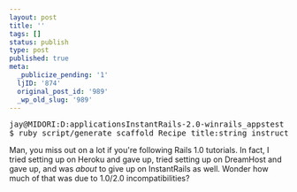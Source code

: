 ```yaml
---
layout: post
title: ''
tags: []
status: publish
type: post
published: true
meta:
  _publicize_pending: '1'
  ljID: '874'
  original_post_id: '989'
  _wp_old_slug: '989'
---
```

<pre>
jay@MIDORI:D:applicationsInstantRails-2.0-winrails_appstest
$ ruby script/generate scaffold Recipe title:string instructions:string
</pre>

Man, you miss out on a lot if you're following Rails 1.0 tutorials.  In fact, I tried setting up on Heroku and gave up, tried setting up on DreamHost and gave up, and was <em>about</em> to give up on InstantRails as well.  Wonder how much of that was due to 1.0/2.0 incompatibilities?
